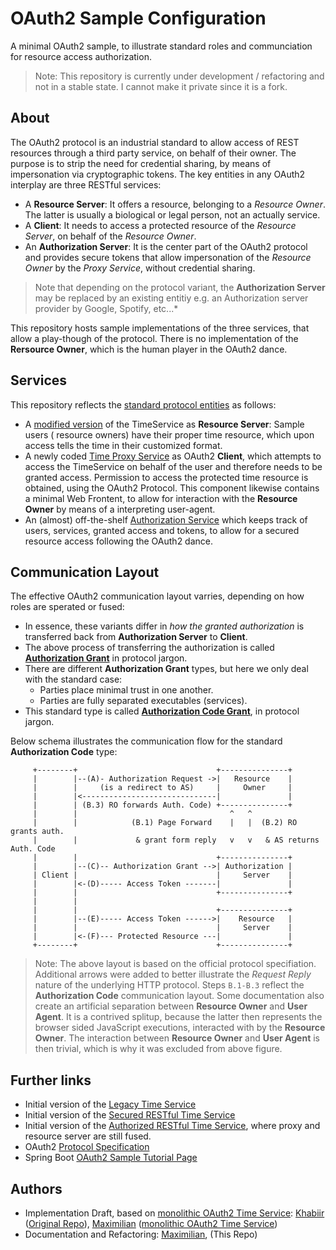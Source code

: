 # OAuth2 Sample Configuration

A minimal OAuth2 sample, to illustrate standard roles and communciation for resource access
authorization.

> Note: This repository is currently under development / refactoring and not in a stable state. I
> cannot make it private since it is a fork.

## About

The OAuth2 protocol is an industrial standard to allow access of REST resources through a third
party service, on behalf of their owner. The purpose is to strip the need for credential sharing, by
means of impersonation via cryptographic tokens.
The key entities in any OAuth2 interplay are three RESTful services:

* A **Resource Server**: It offers a resource, belonging to a *Resource Owner*. The latter is
  usually a biological or legal person, not an actually service.
* A **Client**: It needs to access a protected resource of the *Resource Server*, on behalf of the
  *Resource Owner*.
* An **Authorization Server**: It is the center part of the OAuth2 protocol and provides secure
  tokens that allow impersonation of the *Resource Owner* by the *Proxy Service*, without credential
  sharing.

> Note that depending on the protocol variant, the **Authorization Server** may be replaced by an
> existing entitiy e.g. an Authorization server provider by Google, Spotify, etc...*

This repository hosts sample implementations of the three services, that allow a play-though of the
protocol. There is no implementation of the **Rersource Owner**, which is the human player in the
OAuth2 dance.

## Services

This repository reflects the [standard protocol entities](#about) as follows:

* A [modified version](ResourceServer) of the TimeService as **Resource Server**: Sample users (
  resource owners) have their proper time resource, which upon access tells the time in their
  customized format.
* A newly coded [Time Proxy Service](Client) as OAuth2 **Client**, which attempts to access the
  TimeService on behalf of the user and therefore needs to be granted access. Permission to access the protected time resource is obtained, using the OAuth2
  Protocol. This component likewise contains a minimal Web Frontent, to allow for interaction with
  the **Resource Owner** by means of a interpreting user-agent.
* An (almost) off-the-shelf [Authorization Service](AuthorizationServer) which keeps track of users,
  services, granted access and tokens, to allow for a secured resource access following the OAuth2
  dance.

## Communication Layout

The effective OAuth2 communication layout varries, depending on how roles are sperated or fused:

* In essence, these variants differ in *how the granted authorization* is transferred back from
  **Authorization Server** to **Client**.
* The above process of transferring the authorization is called [**Authorization Grant**](https://datatracker.ietf.org/doc/html/rfc6749#section-1.3) in protocol jargon.
* There are different **Authorization Grant** types, but here we only deal with the standard case:
    * Parties place minimal trust in one another.
    * Parties are fully separated executables (services).
* This standard type is called [**Authorization Code Grant**](https://datatracker.ietf.org/doc/html/rfc6749#section-4.1), in protocol jargon.

Below schema illustrates the communication flow for the standard **Authorization Code** type:

```
     +--------+                               +---------------+
     |        |--(A)- Authorization Request ->|   Resource    |
     |        |     (is a redirect to AS)     |     Owner     |
     |        |<------------------------------|               |
     |        | (B.3) RO forwards Auth. Code) +---------------+
     |        |                                  ^   ^
     |        |            (B.1) Page Forward    |   |  (B.2) RO grants auth.
     |        |             & grant form reply   v   v   & AS returns Auth. Code
     |        |                               +---------------+
     |        |--(C)-- Authorization Grant -->| Authorization |
     | Client |                               |     Server    |
     |        |<-(D)----- Access Token -------|               |
     |        |                               +---------------+
     |        |
     |        |                               +---------------+
     |        |--(E)----- Access Token ------>|    Resource   |
     |        |                               |     Server    |
     |        |<-(F)--- Protected Resource ---|               |
     +--------+                               +---------------+
```

> Note: The above layout is based on the official protocol specifiation. Additional arrows were
> added to better illustrate the *Request Reply* nature of the underlying HTTP protocol.
> Steps ```B.1-B.3``` reflect the **Authorization Code** communication layout.
> Some documentation also create an artificial separation between **Resource Owner** and **User Agent**. It is a contrived splitup, because the latter then represents the browser sided JavaScript executions, interacted with by the **Resource Owner**. The interaction between **Resource Owner** and **User Agent** is then trivial, which is why it was excluded from above figure.

## Further links

* Initial version of the [Legacy Time Service](https://github.com/m5c/TimeServiceLegacy)
* Initial version of the [Secured RESTful Time Service](https://github.com/m5c/OAuth2SpringBootDemo)
* Initial version of
  the [Authorized RESTful Time Service](https://github.com/m5c/TimeServiceOAuth2Modular), where
  proxy and resource server are still fused.
* OAuth2 [Protocol Specification](https://datatracker.ietf.org/doc/html/rfc6749#section-4.1)
* Spring
  Boot [OAuth2 Sample Tutorial Page](https://howtodoinjava.com/spring-boot2/oauth2-auth-server/)

## Authors

* Implementation Draft, based
  on [monolithic OAuth2 Time Service](https://github.com/m5c/OAuth2SpringBootDemo): [Khabiir](https://github.com/khabiirk) ([Original Repo](https://github.com/khabiirk/OAuthExample)), [Maximilian](https://www.cs.mcgill.ca/~mschie3/) ([monolithic OAuth2 Time Service](https://github.com/m5c/OAuth2SpringBootDemo))
* Documentation and Refactoring: [Maximilian](https://www.cs.mcgill.ca/~mschie3/), (This Repo)
